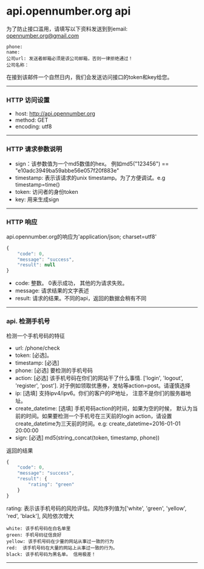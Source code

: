 # api.opennumber.org api

为了防止接口滥用，请填写以下资料发送到到email: opennumber.org@gmail.com
```
phone:
name:
公司url: 发送者邮箱必须是该公司邮箱，否则一律拒绝通过！
公司名称： 
```


在接到该邮件一个自然日内，我们会发送访问接口的token和key给您。



----
### HTTP 访问设置
- host: http://api.opennumber.org
- method: GET
- encoding: utf8

----
### HTTP 请求参数说明
- sign：该参数值为一个md5数值的hex。 例如md5("123456") == "e10adc3949ba59abbe56e057f20f883e"
- timestamp: 表示该请求的unix timestamp。为了方便调试。e.g timestamp=time()
- token: 访问者的身份token
- key:  用来生成sign


-----
### HTTP 响应
api.opennumber.org的响应为'application/json; charset=utf8'

```javascript
{
    "code": 0,
    "message": "success",
    "result": null
}
```
- code: 整数。 0表示成功， 其他的为请求失败。
- message: 请求结果的文字表述
- result: 请求的结果。不同的api，返回的数据会稍有不同


-------
### api. 检测手机号

检测一个手机号码的特征
- url: /phone/check
- token: [必选]。
- timestamp: [必选]
- phone: [必选] 要检测的手机号码
- action: [必选] 该手机号码在你们的网站干了什么事情. ['login', 'logout', 'register', 'post']. 对于例如领取优惠券，发帖等action=post。请谨慎选择
- ip: [选填] 支持ipv4/ipv6。你们的客户的IP地址， 注意不是你们的服务器地址。
- create_datetime: [选填] 手机号码action的时间，如果为空的时候， 默认为当前的时间。如果要检测一个手机号在三天前的login action，请设置create_datetime为三天前的时间。e.g: create_datetime=2016-01-01 20:00:00
- sign: [必选] md5(string_concat(token, timestamp, phone))


返回的结果
```javascript
{
    "code": 0,
    "message": "success",
    "result": {
        "rating": "green"
    }
}
```


rating: 表示该手机号码的风险评估。风险序列值为['white', 'green', 'yellow', 'red', 'black'], 风险依次增大

```
white: 该手机号码在白名单里
green: 手机号码征信良好
yellow: 该手机号码在少量的网站从事过一致的行为
red:  该手机号码在大量的网站上从事过一致的行为。
black: 该手机号码为黑名单。 信用极差！
```
------


